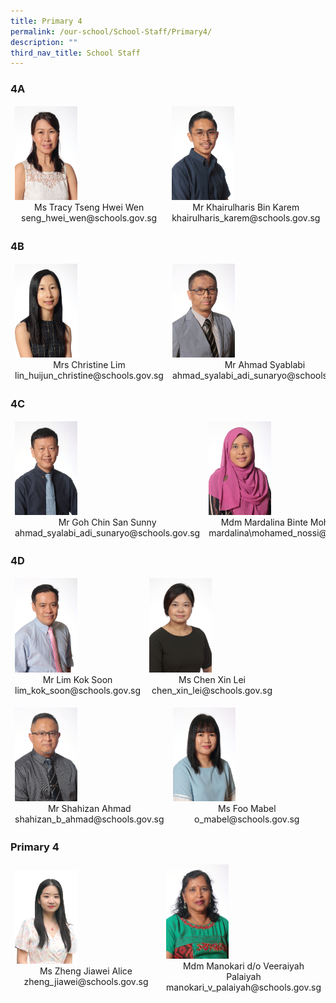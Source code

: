 ```yaml
---
title: Primary 4
permalink: /our-school/School-Staff/Primary4/
description: ""
third_nav_title: School Staff
---
```

### 4A

<table align="center"><thead><tr class="Jeff's blog table class">
<td style="width:50%"><img src="/images/2020%20Ms%20Tracy%20Tseng.jpeg" style="width:100px">
<center>Ms Tracy Tseng Hwei Wen<br>seng_hwei_wen@schools.gov.sg</center></td>
<td style="width:50%"><img src="/images/2020%20Mr%20Khairulharis.jpeg" style="width:100px"><center>Mr Khairulharis Bin Karem<br>khairulharis_karem@schools.gov.sg</center></td></tr></thead></table>

### 4B
 
<table align="center"><thead><tr class="Jeff's blog table class">
<td style="width:50%"><img src="/images/2020%20Mrs%20Christine%20Lim.jpeg" style="width:100px"><center>Mrs Christine Lim<br>lin_huijun_christine@schools.gov.sg</center></td>
<td style="width:50%"><img src="/images/2020%20Mr%20Syalabi.jpeg" style="width:100px"><center>Mr Ahmad Syablabi<br>ahmad_syalabi_adi_sunaryo@schools.gov.sg</center></td></tr></thead></table>

### 4C

<table align="center"><thead><tr class="Jeff's blog table class">
<td style="width:50%"><img src="/images/2020%20Mr%20Sunny.jpeg" style="width:100px"><center>Mr Goh Chin San Sunny<br>ahmad_syalabi_adi_sunaryo@schools.gov.sg</center></td>
<td style="width:50%"><img src="/images/2020%20Ms%20Mardalina.jpeg" style="width:100px"><center>Mdm Mardalina Binte Mohamed Nossi<br>mardalina\mohamed_nossi@schools.gov.sg</center></td></tr></thead></table>

### 4D
<table align="center"><thead><tr class="Jeff's blog table class">
<td style="width:50%"><img src="/images/2020%20Mr%20Lim%20K%20S.jpeg" style="width:100px"><center>Mr Lim Kok Soon<br>lim_kok_soon@schools.gov.sg</center></td>
<td style="width:50%"><img src="/images/2019%20Miss%20Chen%20Xin%20Lei.jpeg" style="width:100px"><center>Ms Chen Xin Lei<br>chen_xin_lei@schools.gov.sg</center></td></tr></thead></table><table align="center"><thead><tr class="Jeff's blog table class">
<td style="width:50%"><img src="/images/2020%20Mr%20Shahizan.jpeg" style="width:100px"><center>Mr Shahizan Ahmad<br>shahizan_b_ahmad@schools.gov.sg</center></td>
<td style="width:50%"><img src="/images/2020%20Ms%20Foo%20Mabel.jpeg" style="width:100px"><center>Ms Foo Mabel<br>o_mabel@schools.gov.sg</center></td></tr></thead></table>

### Primary 4

<table align="center"><thead><tr class="Jeff's blog table class">
<td style="width:50%"><img src="/images/2022%20Zheng%20Jiawei.jpeg" style="width:100px"><center>Ms Zheng Jiawei Alice<br>zheng_jiawei@schools.gov.sg</center></td>
<td style="width:50%"><img src="/images/2020%20Mrs%20Rajah.jpeg" style="width:100px"><center>Mdm Manokari d/o Veeraiyah Palaiyah<br>manokari_v_palaiyah@schools.gov.sg</center></td></tr></thead></table>